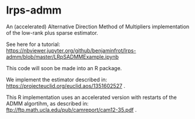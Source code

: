 # lrps-admm
An (accelerated) Alternative Direction Method of Multipliers implementation of the low-rank plus sparse estimator.

See here for a tutorial: https://nbviewer.jupyter.org/github/benjaminfrot/lrps-admm/blob/master/LRpSADMMExample.ipynb

This code will soon be made into an R package. 

We implement the estimator described in: https://projecteuclid.org/euclid.aos/1351602527 .

This R implementation uses an accelerated version with restarts of the ADMM algortihm, as described in: ftp://ftp.math.ucla.edu/pub/camreport/cam12-35.pdf .

